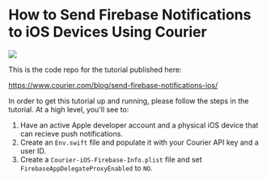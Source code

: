 # How to Send Firebase Notifications to iOS Devices Using Courier

![](https://www.courier.com/_next/image/?url=https%3A%2F%2Fimages.ctfassets.net%2Fz7iqk1q8njt4%2F4lywLojIlORFSde53hrXuR%2Fab5d48410595dce6006407b60f2d60d8%2Fimage1.png&w=1920&q=75)

This is the code repo for the tutorial published here:

https://www.courier.com/blog/send-firebase-notifications-ios/

In order to get this tutorial up and running, please follow the steps in the tutorial. At a high level, you'll see to:

1. Have an active Apple developer account and a physical iOS device that can recieve push notifications.
2. Create an `Env.swift` file and populate it with your Courier API key and a user ID.
3. Create a `Courier-iOS-Firebase-Info.plist` file and set `FirebaseAppDelegateProxyEnabled` to `NO`.

